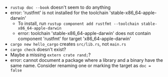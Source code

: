 - `rustup doc --book` doesn't seem to do anything
- error: 'rustfmt' is not installed for the toolchain 'stable-x86_64-apple-darwin'
  - To install, run `rustup component add rustfmt --toolchain stable-x86_64-apple-darwin`
  - error: toolchain 'stable-x86_64-apple-darwin' does not contain component 'rustfmt' for target 'x86_64-apple-darwin'
- `cargo new hello_cargo` creates `src/lib.rs`, not `main.rs`
- `cargo check` doesn't exist?
- Maybe a missing `extern crate rand;`?
- error: cannot document a package where a library and a binary have the same name. Consider renaming one or marking the target as `doc = false`
